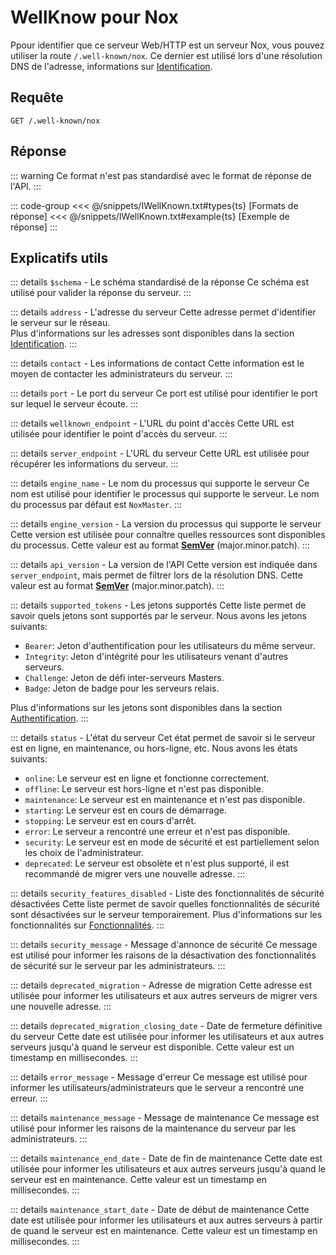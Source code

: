 # WellKnow pour Nox

Ppour identifier que ce serveur Web/HTTP est un serveur Nox, vous pouvez utiliser la route `/.well-known/nox`.
Ce dernier est utilisé lors d'une résolution DNS de l'adresse, informations sur [Identification](/reference/master/identification).

## Requête

```http
GET /.well-known/nox
```

## Réponse

::: warning
Ce format n'est pas standardisé avec le format de réponse de l'API.
:::

::: code-group
<<< @/snippets/IWellKnown.txt#types{ts} [Formats de réponse]
<<< @/snippets/IWellKnown.txt#example{ts} [Exemple de réponse]
:::

## Explicatifs utils

::: details `$schema` - Le schéma standardisé de la réponse
Ce schéma est utilisé pour valider la réponse du serveur.
:::

::: details `address` - L'adresse du serveur
Cette adresse permet d'identifier le serveur sur le réseau.\
Plus d'informations sur les adresses sont disponibles dans la section [Identification](/reference/master/identification).
:::

::: details `contact` - Les informations de contact
Cette information est le moyen de contacter les administrateurs du serveur.
:::

::: details `port` - Le port du serveur
Ce port est utilisé pour identifier le port sur lequel le serveur écoute.
:::

::: details `wellknown_endpoint` - L'URL du point d'accès
Cette URL est utilisée pour identifier le point d'accès du serveur.
:::

::: details `server_endpoint` - L'URL du serveur
Cette URL est utilisée pour récupérer les informations du serveur.
:::

::: details `engine_name` - Le nom du processus qui supporte le serveur
Ce nom est utilisé pour identifier le processus qui supporte le serveur.
Le nom du processus par défaut est `NoxMaster`.
:::

::: details `engine_version` - La version du processus qui supporte le serveur
Cette version est utilisée pour connaître quelles ressources sont disponibles du processus.
Cette valeur est au format [**SemVer**](https://semver.org/lang/fr/) (major.minor.patch).
:::

::: details `api_version` - La version de l'API
Cette version est indiquée dans `server_endpoint`, mais permet de filtrer lors de la résolution DNS.
Cette valeur est au format [**SemVer**](https://semver.org/lang/fr/) (major.minor.patch).
:::

::: details `supported_tokens` - Les jetons supportés
Cette liste permet de savoir quels jetons sont supportés par le serveur.
Nous avons les jetons suivants:

- `Bearer`: Jeton d'authentification pour les utilisateurs du même serveur.
- `Integrity`: Jeton d'intégrité pour les utilisateurs venant d'autres serveurs.
- `Challenge`: Jeton de défi inter-serveurs Masters.
- `Badge`: Jeton de badge pour les serveurs relais.

Plus d'informations sur les jetons sont disponibles dans la section [Authentification](/reference/master/authentication).
:::

::: details `status` - L'état du serveur
Cet état permet de savoir si le serveur est en ligne, en maintenance, ou hors-ligne, etc.
Nous avons les états suivants:

- `online`: Le serveur est en ligne et fonctionne correctement.
- `offline`: Le serveur est hors-ligne et n'est pas disponible.
- `maintenance`: Le serveur est en maintenance et n'est pas disponible.
- `starting`: Le serveur est en cours de démarrage.
- `stopping`: Le serveur est en cours d'arrêt.
- `error`: Le serveur a rencontré une erreur et n'est pas disponible.
- `security`: Le serveur est en mode de sécurité et est partiellement selon les choix de l'administrateur.
- `deprecated`: Le serveur est obsolète et n'est plus supporté, il est recommandé de migrer vers une nouvelle adresse.
:::

::: details `security_features_disabled` - Liste des fonctionnalités de sécurité désactivées
Cette liste permet de savoir quelles fonctionnalités de sécurité sont désactivées sur le serveur temporairement.
Plus d'informations sur les fonctionnalités sur [Fonctionnalités](/reference/master/features).
:::

::: details `security_message` - Message d'annonce de sécurité
Ce message est utilisé pour informer les raisons de la désactivation des fonctionnalités de sécurité sur le serveur par les administrateurs.
:::

::: details `deprecated_migration` - Adresse de migration
Cette adresse est utilisée pour informer les utilisateurs et aux autres serveurs de migrer vers une nouvelle adresse.
:::

::: details `deprecated_migration_closing_date` - Date de fermeture définitive du serveur
Cette date est utilisée pour informer les utilisateurs et aux autres serveurs jusqu'à quand le serveur est disponible.
Cette valeur est un timestamp en millisecondes.
:::

::: details `error_message` - Message d'erreur
Ce message est utilisé pour informer les utilisateurs/administrateurs que le serveur a rencontré une erreur.
:::

::: details `maintenance_message` - Message de maintenance
Ce message est utilisé pour informer les raisons de la maintenance du serveur par les administrateurs.
:::

::: details `maintenance_end_date` - Date de fin de maintenance
Cette date est utilisée pour informer les utilisateurs et aux autres serveurs jusqu'à quand le serveur est en maintenance.
Cette valeur est un timestamp en millisecondes.
:::

::: details `maintenance_start_date` - Date de début de maintenance
Cette date est utilisée pour informer les utilisateurs et aux autres serveurs à partir de quand le serveur est en maintenance.
Cette valeur est un timestamp en millisecondes.
:::

